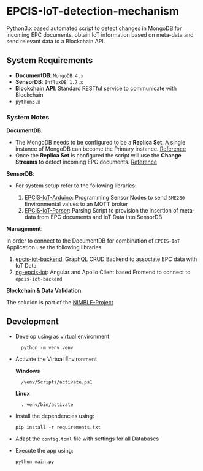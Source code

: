 # EPCIS-IoT-detection-mechanism
Python3.x based automated script to detect changes in MongoDB for incoming EPC documents, obtain IoT information based on meta-data and send relevant data to a Blockchain API.

## System Requirements

- __DocumentDB__: `MongoDB 4.x`
- __SensorDB__: `InfluxDB 1.7.x`
- __Blockchain API__: Standard RESTful service to communicate with Blockchain
- `python3.x`

### System Notes

__DocumentDB__:

- The MongoDB needs to be configured to be a __Replica Set__. A single instance of MongoDB can become the Primary instance. [Reference](https://www.sohamkamani.com/blog/2016/06/30/docker-mongo-replica-set/)
- Once the __Replica Set__ is configured the script will use the __Change Streams__ to detect incoming EPC documents. [Reference](https://www.mongodb.com/blog/post/mongodb-change-streams-with-python)

__SensorDB__:

- For system setup refer to the following libraries:

    1. [EPCIS-IoT-Arduino](https://github.com/iotfablab/EPCIS-IoT-Arduino): Programming Sensor Nodes to send `BME280` Environmental values to an MQTT broker
    2. [EPCIS-IoT-Parser](https://github.com/iotfablab/EPCIS-IoT-Parser): Parsing Script to provision the insertion of meta-data from EPC documents and IoT Data into SensorDB

__Management__:

In order to connect to the DocumentDB for combination of `EPCIS-IoT` Application use the following libraries:

1. [epcis-iot-backend](https://github.com/shantanoo-desai/epcis-iot-backend): GraphQL CRUD Backend to associate EPC data with IoT Data
2. [ng-epcis-iot](https://github.com/shantanoo-desai/ng-epcis-iot): Angular and Apollo Client based Frontend to connect to `epcis-iot-backend`

__Blockchain & Data Validation__:

The solution is part of the [NIMBLE-Project](https://github.com/nimble-platform)

## Development

- Develop using as virtual environment

        python -m venv venv

- Activate the Virtual Environment

    __Windows__
    
        /venv/Scripts/activate.ps1

    __Linux__

        . venv/bin/activate

- Install the dependencies using:

      pip install -r requirements.txt

- Adapt the `config.toml` file with settings for all Databases

- Execute the app using:

      python main.py
